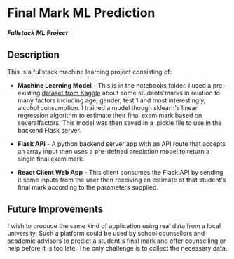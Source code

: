 # Final Mark ML Prediction
#### *Fullstack ML Project*
 
 
## Description

This is a fullstack machine learning project consisting of:
* **Machine Learning Model** - This is in the notebooks folder. I used a pre-existing [dataset from Kaggle](https://www.kaggle.com/uciml/student-alcohol-consumption) about some students'marks in relation to many factors including age, gender, test 1 and most interestingly, alcohol consumption. I trained a model though sklearn's linear regression algorithm to estimate their final exam mark based on severalfactors. This model was then saved in a .pickle file to use in the backend Flask server.

* **Flask API** - A python backend server app with an API route that accepts an array input then uses a pre-defned prediction model to return a single final exam mark.

* **React Client Web App** - This client consumes the Flask API by sending it some inputs from the user then receiving an estimate of that student's final mark according to the parameters supplied.


## Future Improvements
I wish to produce the same kind of application using real data from a local university. Such a platform could be used by school counsellors and academic advisors to predict a student's final mark and offer counselling or help before it is too late. The only challenge is to collect the necessary data.

